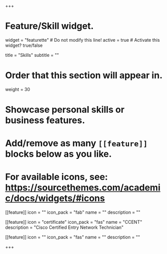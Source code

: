 +++
# Feature/Skill widget.
widget = "featurette"  # Do not modify this line!
active = true  # Activate this widget? true/false

title = "Skills"
subtitle = ""

# Order that this section will appear in.
weight = 30

# Showcase personal skills or business features.
# 
# Add/remove as many `[[feature]]` blocks below as you like.
# 
# For available icons, see: https://sourcethemes.com/academic/docs/widgets/#icons

[[feature]]
  icon = ""
  icon_pack = "fab"
  name = ""
  description = ""
  
[[feature]]
  icon = "certificate"
  icon_pack = "fas"
  name = "CCENT"
  description = "Cisco Certified Entry Network Technician"  
  
[[feature]]
  icon = ""
  icon_pack = "fas"
  name = ""
  description = ""

+++
